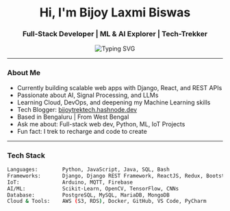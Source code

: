 <h1 align="center">Hi, I'm Bijoy Laxmi Biswas</h1>
<h3 align="center">Full-Stack Developer | ML & AI Explorer | Tech-Trekker</h3>

<p align="center">
  <img src="https://readme-typing-svg.demolab.com?font=Fira+Code&size=22&pause=1000&center=true&vCenter=true&width=435&lines=Python+%7C+Django+Developer;AI+%7C+ML+%7C+Deep+Learning+Practitioner;React+%7C+Django+Full-Stack+Developer;Trekking+is+my+therapy" alt="Typing SVG" />
</p>

---

### About Me

- Currently building scalable web apps with Django, React, and REST APIs  
- Passionate about AI, Signal Processing, and LLMs  
- Learning Cloud, DevOps, and deepening my Machine Learning skills  
- Tech Blogger: [bijoytrektech.hashnode.dev](https://bijoytrektech.hashnode.dev)  
- Based in Bengaluru | From West Bengal  
- Ask me about: Full-stack web dev, Python, ML, IoT Projects  
- Fun fact: I trek to recharge and code to create  

---

### Tech Stack

```bash
Languages:        Python, JavaScript, Java, SQL, Bash
Frameworks:       Django, Django REST Framework, ReactJS, Redux, Bootstrap
IoT:              Arduino, MQTT, Firebase
AI/ML:            Scikit-Learn, OpenCV, TensorFlow, CNNs
Database:         PostgreSQL, MySQL, MariaDB, MongoDB
Cloud & Tools:    AWS (S3, RDS), Docker, GitHub, VS Code, PyCharm

